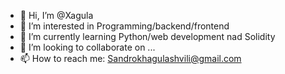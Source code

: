- 👋 Hi, I’m @Xagula
- 👀 I’m interested in Programming/backend/frontend
- 🌱 I’m currently learning Python/web development nad Solidity
- 💞️ I’m looking to collaborate on ...
- 📫 How to reach me: Sandrokhagulashvili@gmail.com

<!---
Xagula/Xagula is a ✨ special ✨ repository because its `README.md` (this file) appears on your GitHub profile.
You can click the Preview link to take a look at your changes.
--->
